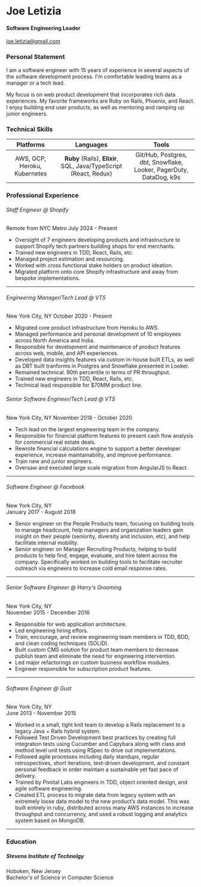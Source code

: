 # Joe Letizia
#### Software Engineering Leader 

joe.letizia@gmail.com

### Personal Statement
I am a software engineer with 15 years of experience in several aspects of the software development process. I'm comfortable leading teams as a manager or a tech lead. 

My focus is on web product development that incorporates rich data experiences. My favorite frameworks are Ruby on Rails, Phoenix, and React. I enjoy building end user products, as well as mentoring and ramping up junior engineers.

### Technical Skills
Platforms | Languages | Tools
:------------: |:------------:| :------------:
AWS, GCP, Heroku, Kubernetes | **Ruby** (Rails), **Elixir**, SQL, Java/TypeScript (React, Redux)  | Git/Hub, Postgres, dbt, Snowflake, Looker, PagerDuty, DataDog, k9s

### Professional Experience
###### Staff Engineer @ Shopify
Remote from NYC Metro
July 2024 - Present

- Oversight of 7 engineers developing products and infrastructure to support Shopify tech partners building shops for end merchants.
- Trained new engineers in TDD, React, Rails, etc.
- Managed project estimation and resourcing.
- Worked with cross functional stake holders on product ideation.
- Migrated platform onto core Shopify infrastructure and away from bespoke implementations.

---

###### Engineering Manager/Tech Lead @ VTS
New York City, NY
October 2020 - Present

- Migrated core product infrastructure from Heroku to AWS.
- Managed performance and personal development of 10 employees across North America and India.
- Responsible for development and maintenance of product features across web, mobile, and API experiences.
- Developed data insights features via custom in-house built ETLs, as well as DBT built tranforms in Postgres and Snowflake presented in Looker.
- Remained technical. 90th percentile in terms of PR throughput.
- Trained new engineers in TDD, React, Rails, etc.
- Technical lead responsible for $70MM product line.

###### Senior Software Engineer/Tech Lead @ VTS
New York City, NY
November 2018 - October 2020

- Tech lead on the largest engineering team in the company.
- Responsible for financial platform features to present cash flow analysis for commercial real estate deals.
- Rewrote financial calculations engine to support a better developer experience, increase maintainability, and improve performance.
- Train new and junior engineers.
- Oversaw and executed large scale migration from AngularJS to React.

---

###### Software Engineer @ Facebook
New York City, NY  
January 2017 - August 2018

- Senior engineer on the People Products team, focusing on building tools to manage headcount, help managers and organization leaders gain insight on their people (seniority, diversity and inclusion, etc), and help facilitate internal mobility.
- Senior engineer on Manager Recruiting Products, helping to build products to help find, engage, evaluate, and hire talent across the company. Specifically worked on building tools to facilitate recruiter outreach via engineers to increase cold email response rates.

---

###### Senior Software Engineer @ Harry's Grooming
New York City, NY  
November 2015 - December 2016

- Responsible for web application architecture.
- Led engineering hiring effors.
- Train, encourage, and review engineering team members in TDD, BDD, and clean coding techniques (SOLID).
- Built custom CMS solution for product team members to decrease publish team and eliminate the need for engineering intervention.
- Led major refactorings on custom business workflow modules. 
- Engineer responsible for subscription product features.

---

###### Software Engineer @ Gust 
New York City, NY  
June 2013 - November 2015 

- Worked in a small, tight knit team to develop a Rails replacement to a legacy Java + Rails hybrid system.
- Followed Test Driven Development best practices by creating full integration tests using Cucumber and Capybara along with class and method level unit tests using RSpec to drive out implementations.
- Followed agile processes including daily standups, regular retrospectives, short iterations, test-driven development, and constant personal feedback in order maintain a sustainable yet fast pace of delivery.
- Trained by Pivotal Labs engineers in TDD, object oriented design, and agile software engineering.
- Created ETL process to migrate data from legacy system with an extremely loose data model to the new product’s data model. This was built entirely in ruby, distributed across many AWS instances to increase throughput and concurrency, and used a robust logging and analytics system based on MongoDB. 

---

### Education
##### Stevens Institute of Technolgy
Hoboken, New Jersey  
Bachelor's of Science in Computer Science

